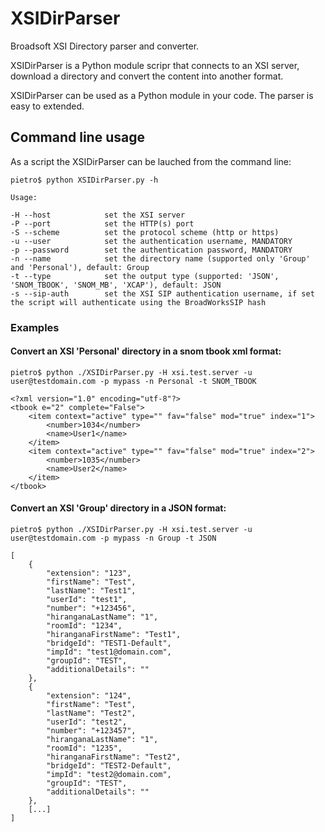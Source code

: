 # XSIDirParser

Broadsoft XSI Directory parser and converter.

XSIDirParser is a Python module scripr that connects to an XSI server, download a directory and convert the content into another format.

XSIDirParser can be used as a Python module in your code. The parser is easy to extended.

## Command line usage

As a script the XSIDirParser can be lauched from the command line:

```
pietro$ python XSIDirParser.py -h

Usage:

-H --host            set the XSI server
-P --port            set the HTTP(s) port
-S --scheme          set the protocol scheme (http or https)
-u --user            set the authentication username, MANDATORY
-p --password        set the authentication password, MANDATORY
-n --name            set the directory name (supported only 'Group' and 'Personal'), default: Group
-t --type            set the output type (supported: 'JSON', 'SNOM_TBOOK', 'SNOM_MB', 'XCAP'), default: JSON
-s --sip-auth        set the XSI SIP authentication username, if set the script will authenticate using the BroadWorksSIP hash
```

### Examples

#### Convert an XSI 'Personal' directory in a snom tbook xml format:

```
pietro$ python ./XSIDirParser.py -H xsi.test.server -u user@testdomain.com -p mypass -n Personal -t SNOM_TBOOK

<?xml version="1.0" encoding="utf-8"?>
<tbook e="2" complete="False">
	<item context="active" type="" fav="false" mod="true" index="1">
		<number>1034</number>
		<name>User1</name>
	</item>
	<item context="active" type="" fav="false" mod="true" index="2">
		<number>1035</number>
		<name>User2</name>
	</item>
</tbook>
```

#### Convert an XSI 'Group' directory in a JSON format:

```
pietro$ python ./XSIDirParser.py -H xsi.test.server -u user@testdomain.com -p mypass -n Group -t JSON

[
    {
        "extension": "123",
        "firstName": "Test",
        "lastName": "Test1",
        "userId": "test1",
        "number": "+123456",
        "hiranganaLastName": "1",
        "roomId": "1234",
        "hiranganaFirstName": "Test1",
        "bridgeId": "TEST1-Default",
        "impId": "test1@domain.com",
        "groupId": "TEST",
        "additionalDetails": ""
    },
    {
        "extension": "124",
        "firstName": "Test",
        "lastName": "Test2",
        "userId": "test2",
        "number": "+123457",
        "hiranganaLastName": "1",
        "roomId": "1235",
        "hiranganaFirstName": "Test2",
        "bridgeId": "TEST2-Default",
        "impId": "test2@domain.com",
        "groupId": "TEST",
        "additionalDetails": ""
    },   
    [...]
]
```
